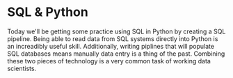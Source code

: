 # SQL & Python

Today we'll be getting some practice using SQL in Python by creating a SQL pipeline.  Being able to
read data from SQL systems directly into Python is an increadibly useful skill.  Additionally,
writing piplines that will populate SQL databases means manually data entry is a thing of the past.
Combining these two pieces of technology is a very common task of working data scientists.

